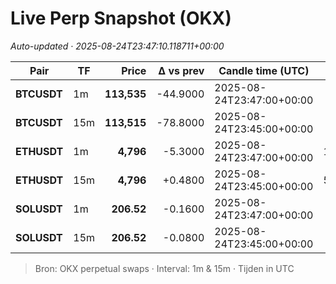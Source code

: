 # Live Perp Snapshot (OKX)  
*Auto-updated · 2025-08-24T23:47:10.118711+00:00*

| Pair | TF | Price | Δ vs prev | Candle time (UTC) | Volume |
|---|---|---:|---:|---|---:|
| **BTCUSDT** | 1m | **113,535** | -44.9000 | 2025-08-24T23:47:00+00:00 | 732.99 |
| **BTCUSDT** | 15m | **113,515** | -78.8000 | 2025-08-24T23:45:00+00:00 | 5914.87 |
| **ETHUSDT** | 1m | **4,796** | -5.3000 | 2025-08-24T23:47:00+00:00 | 10544.98 |
| **ETHUSDT** | 15m | **4,796** | +0.4800 | 2025-08-24T23:45:00+00:00 | 55565.56 |
| **SOLUSDT** | 1m | **206.52** | -0.1600 | 2025-08-24T23:47:00+00:00 | 1000.88 |
| **SOLUSDT** | 15m | **206.52** | -0.0800 | 2025-08-24T23:45:00+00:00 | 7141.87 |

> Bron: OKX perpetual swaps · Interval: 1m & 15m · Tijden in UTC